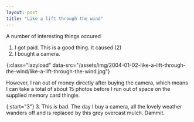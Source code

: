 ```yaml
---
layout: post
title: "Like a lift through the wind"
---
```

A number of interesting things occured

1. I got paid. This is a good thing. It caused (2)
2. I bought a camera.
 
![Piccie!!!!!!](/assets/img/png-transparent.png){:class="lazyload" data-src="/assets/img/2004-01-02-like-a-lift-through-the-wind/like-a-lift-through-the-wind.jpg"}

However, I ran out of money directly after buying the camera, which means I can take a total of about 15
photos before I run out of space on the supplied memory card thingie.

{:start="3"}
3. This is bad. The day I buy a camera, all the lovely weather wanders off and is
replaced by this grey overcast mulch. Dammit. 
